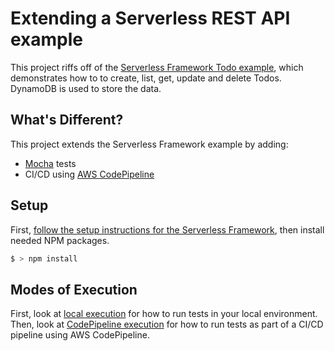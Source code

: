 # Extending a Serverless REST API example

This project riffs off of the [Serverless Framework Todo example](https://github.com/serverless/examples/tree/master/aws-node-rest-api-with-dynamodb), which demonstrates how to to create, list, get, update and delete Todos. DynamoDB is used to store the data.

## What's Different?

This project extends the Serverless Framework example by adding:

* [Mocha](https://mochajs.org/) tests
* CI/CD using [AWS CodePipeline](https://aws.amazon.com/codepipeline/)


## Setup

First, [follow the setup instructions for the Serverless Framework](https://serverless.com/framework/docs/providers/aws/guide/installation/), then install needed NPM packages.

```bash
$ > npm install
```


## Modes of Execution

First, look at [local execution](docs/local.md) for how to run tests in your local environment. Then, look at [CodePipeline execution](docs/codePipeline.md) for how to run tests as part of a CI/CD pipeline using AWS CodePipeline.
